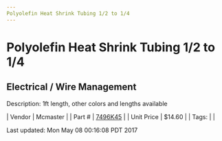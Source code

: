 ```yaml
---
Polyolefin Heat Shrink Tubing 1/2 to 1/4
---
```

# Polyolefin Heat Shrink Tubing 1/2 to 1/4
## Electrical / Wire Management
Description: 	1ft length, other colors and lengths available 

| Vendor | Mcmaster | 
| Part # | [7496K45](https://www.mcmaster.com/#7496K45) | 
| Unit Price | $14.60 | 
| Tags: |  | 

Last updated: Mon May 08 00:16:08 PDT 2017